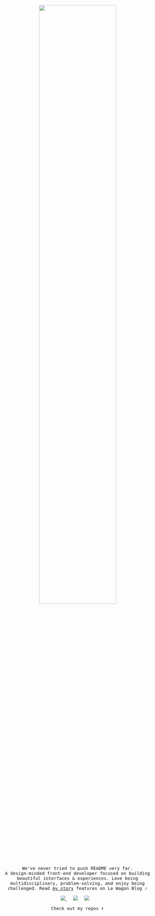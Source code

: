 
<p align="center">
  <img width="70%" src="https://i.postimg.cc/NM06Bk9c/Yellow-Cross-Lines-Monster-github-Banner-1.png">
  <br>
  <br>
  <samp>
    We've never tried to push README very far. 
    <br>
    A design-minded front-end developer focused on building beautiful interfaces & experiences.
    Love being multidisciplinary, problem-solving, and enjoy being challenged.
    Read <a href="https://www.lewagon.com/blog/jun-music-code">my story</a> features on Le Wagon Blog 🎶
  </samp>
</p>

<p align="center">
  <a href="https://dev.to/junlow"><img src="https://img.shields.io/badge/DEV.TO-%230A0A0A.svg?&style=for-the-badge&logo=dev-dot-to&logoColor=white" />       </a>&nbsp;&nbsp;&nbsp;&nbsp;
 <a href="https://twitter.com/probablyjun"><img src="https://img.shields.io/badge/twitter-%231DA1F2.svg?&style=for-the-badge&logo=twitter&logoColor=white" /></a>&nbsp;&nbsp;&nbsp;&nbsp;
  <a href="https://www.linkedin.com/in/jun-low/"><img src="https://img.shields.io/badge/linkedin-%230077B5.svg?&style=for-the-badge&logo=linkedin&logoColor=white" /></a>&nbsp;&nbsp;&nbsp;&nbsp;
  
<p align="center">
  <samp>
    Check out my repos ⬇️
  <samp>
</p>
